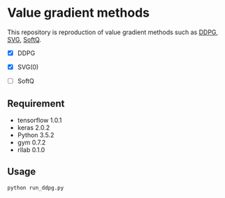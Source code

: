# Value gradient methods

This repository is reproduction of value gradient methods such as [DDPG](https://arxiv.org/pdf/1509.02971v5.pdf), [SVG](https://arxiv.org/pdf/1510.09142.pdf), [SoftQ](https://arxiv.org/pdf/1702.08165.pdf).

- [x] DDPG
- [x] SVG(0)
- [ ] SoftQ


## Requirement
* tensorflow 1.0.1
* keras 2.0.2
* Python 3.5.2
* gym 0.7.2
* rllab 0.1.0


## Usage
```
python run_ddpg.py
```

